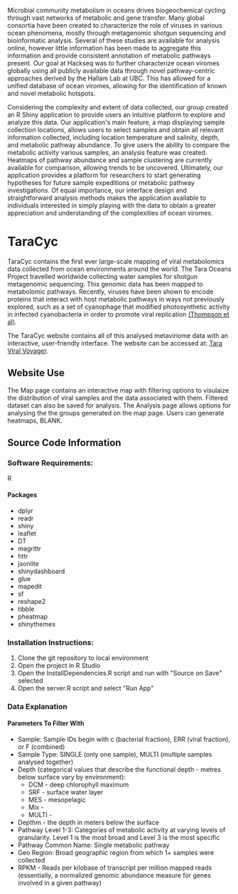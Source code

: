 Microbial community metabolism in oceans drives biogeochemical cycling through vast networks of metabolic and gene transfer. Many global consortia have been created to characterize the role of viruses in various ocean phenomena, mostly through metagenomic shotgun sequencing and bioinformatic analysis. Several of these studies are available for analysis online, however little information has been made to aggregate this information and provide consistent annotation of metabolic pathways present. Our goal at Hackseq was to further characterize ocean viromes globally using all publicly available data through novel pathway-centric approaches derived by the Hallam Lab at UBC. This has allowed for a unified database of ocean viromes, allowing for the identification of known and novel metabolic hotspots. 

Considering the complexity and extent of data collected, our group created an R Shiny application to provide users an intuitive platform to explore and analyze this data. Our application's main feature, a map displaying sample collection locations, allows users to select samples and obtain all relevant information collected, including location temperature and salinity, depth, and metabolic pathway abundance. To give users the ability to compare the metabolic activity various samples, an analysis feature was created. Heatmaps of pathway abundance and sample clustering are currently available for comparison, allowing trends to be uncovered. Ultimately, our application provides a platform for researchers to start generating hypotheses for future sample expeditions or metabolic pathway investigations. Of equal importance, our interface design and straightforward analysis methods makes the application available to individuals interested in simply playing with the data to obtain a greater appreciation and understanding of the complexities of ocean viromes.  


# TaraCyc

TaraCyc contains the first ever large-scale mapping of viral metabolomics data collected from ocean environments around the world. The Tara Oceans Project travelled worldwide collecting water samples for shotgun metagenomic sequencing. This genomic data has been mapped to metabolomic pathways. Recently, viruses have been shown to encode proteins that interact with host metabolic pathways in ways not previously explored, such as a set of cyanophage that modified photosynthetic activity in infected cyanobacteria in order to promote viral replication [(Thompson et al)](http://www.pnas.org/content/pnas/108/39/E757.full.pdf).

The TaraCyc website contains all of this analysed metaviriome data with an interactive, user-friendly interface. The website can be accessed at: [Tara Viral Voyager](http://oganm.com/shiny/taracyc/).

## Website Use

The Map page contains an interactive map with filtering options to visulaize the distribution of viral samples and the data associated with them. Filtered dataset can also be saved for analysis. The Analysis page allows options for analysing the the groups generated on the map page. Users can generate heatmaps, BLANK.

## Source Code Information

### Software Requirements:

R

#### Packages

- dplyr
- readr
- shiny
- leaflet
- DT
- magrittr
- httr
- jsonlite
- shinydashboard
- glue
- mapedit
- sf
- reshape2
- tibble
- pheatmap
- shinythemes

### Installation Instructions:

1. Clone the git repository to local environment
2. Open the project in R Studio
3. Open the InstallDependencies.R script and run with "Source on Save" selected
4. Open the server.R script and select "Run App"

### Data Explanation

#### Parameters To Filter With
* Sample: Sample IDs begin with c (bacterial fraction), ERR (viral fraction), or F (combined)
* Sample Type: SINGLE (only one sample), MULTI (multiple samples analysed together)
* Depth (categorical values that describe the functional depth - metres below surface vary by environment):
  * DCM - deep chlorophyll maximum
  * SRF - surface water layer
  * MES - mesopelagic
  * Mix - 
  * MULTI - 
* Depthm - the depth in meters below the surface 
* Pathway Level 1-3: Categories of metabolic activity at varying levels of granularity. Level 1 is the most broad and Level 3 is the most specific
* Pathway Common Name: Single metabolic pathway
* Geo Region: Broad geographic region from which 1+ samples were collected
* RPKM - Reads per kilobase of transcript per million mapped reads (essentially, a normalized genomic abundance measure for genes involved in a given pathway)
